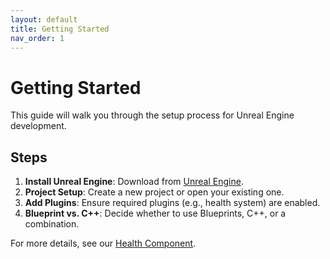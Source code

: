 ```yaml
---
layout: default
title: Getting Started
nav_order: 1
---
```


# Getting Started

This guide will walk you through the setup process for Unreal Engine development.

## Steps
1. **Install Unreal Engine**: Download from [Unreal Engine](https://www.unrealengine.com).
2. **Project Setup**: Create a new project or open your existing one.
3. **Add Plugins**: Ensure required plugins (e.g., health system) are enabled.
4. **Blueprint vs. C++**: Decide whether to use Blueprints, C++, or a combination.

For more details, see our [Health Component](health-component).
